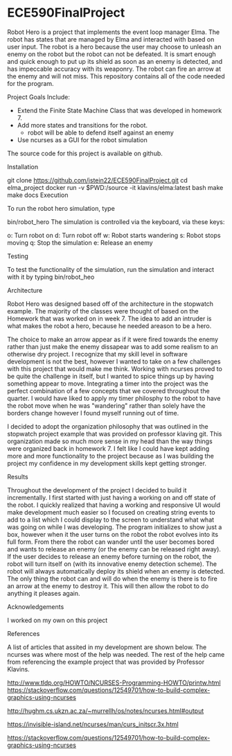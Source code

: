 # ECE590FinalProject
Robot Hero is a project that implements the event loop manager Elma. The robot has states that are managed by Elma and
interacted with based on user input. The robot is a hero because the user may choose to unleash an enemy on the robot but
the robot can not be defeated. It is smart enough and quick enough to put up its shield as soon as an enemy is detected, and
has impeccable accuracy with its weaponry. The robot can fire an arrow at the enemy and will not miss. This repository contains all of the code needed for the program.


Project Goals Include:

- Extend the Finite State Machine Class that was developed in homework 7. 
- Add more states and transitions for the robot.
  * robot will be able to defend itself against an enemy
- Use ncurses as a GUI for the robot simulation


The source code for this project is available on github.


Installation

git clone https://github.com/jstein22/ECE590FinalProject.git
cd elma_project
docker run -v $PWD:/source -it klavins/elma:latest bash
make
make docs
Execution

To run the robot hero simulation, type

bin/robot_hero
The simulation is controlled via the keyboard, via these keys:

o: Turn robot on
d: Turn robot off
w: Robot starts wandering
s: Robot stops moving
q: Stop the simulation
e: Release an enemy

Testing

To test the functionality of the simulation, run the simulation and interact with it by typing bin/robot_heo

Architecture

Robot Hero was designed based off of the architecture in the stopwatch example. The majority of the classes were thought of based on the Homework that was worked on in week 7. The idea to add an intruder is what makes the robot a hero, because he needed areason to be a hero. 

The choice to make an arrow appear as if it were fired towards the enemy rather than just make the enemy dissapear was to add some realism to an otherwise dry project. I recognize that my skill level in software development is not the best, however I wanted to take on a few challenges with this project that would make me think. Working with ncurses proved to be quite the challenge in itself, but I wanted to spice things up by having something appear to move. Integrating a timer into the project was the perfect combination of a few concepts that we covered throughout the quarter. I would have liked to apply my timer philosphy to the robot to have the robot move when he was "wandering" rather than solely have the borders change however I found myself running out of time. 

I decided to adopt the organization philosophy that was outlined in the stopwatch project example that was provided on professor klaving git. This organization made so much more sense in my head than the way things were organized back in homework 7. I felt like I could have kept adding more and more functionality to the project because as I was building the project my confidence in my development skills kept getting stronger. 


Results

Throughout the development of the project I decided to build it incrementally. I first started with just having a working on and off state of the robot. I quickly realized that having a working and responsive UI would make development much easier so I focused on creating string events to add to a list which I could display to the screen to understand what what was going on while I was developing. The program initializes to show just a box, however when it the user turns on the robot the robot evolves into its full form. From there the robot can wander until the user becomes bored and wants to release an enemy (or the enemy can be released right away). If the user decides to release an enemy before turning on the robot, the robot will turn itself on (with its innovative enemy detection scheme). The robot will always automatically deploy its shield when an enemy is detected. The only thing the robot can and will do when the enemy is there is to fire an arrow at the enemy to destroy it. This will then allow the robot to do anything it pleases again.



Acknowledgements

I worked on my own on this project

References

A list of articles that assited in my development are shown below. The ncurses was where most of the help was needed. The rest of the help came from referencing the example project that was provided by Professor Klavins.

http://www.tldp.org/HOWTO/NCURSES-Programming-HOWTO/printw.html
https://stackoverflow.com/questions/12549701/how-to-build-complex-graphics-using-ncurses

http://hughm.cs.ukzn.ac.za/~murrellh/os/notes/ncurses.html#output

https://invisible-island.net/ncurses/man/curs_initscr.3x.html

https://stackoverflow.com/questions/12549701/how-to-build-complex-graphics-using-ncurses
